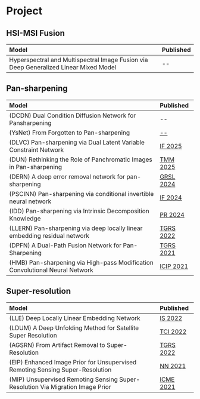 # Project

## HSI-MSI Fusion
|Model |Published |
|:-----|:---------|
|Hyperspectral and Multispectral Image Fusion via Deep Generalized Linear Mixed Model| --|

## Pan-sharpening 
|Model |Published |
|:-----|:---------|
|(DCDN) Dual Condition Diffusion Network for Pansharpening|--|
|(YsNet) From Forgotten to Pan-sharpening| [--](https://github.com/jiaming-wang/Project/tree/main/PS/YsNet)|
|(DLVC) Pan-sharpening via Dual Latent Variable Constraint Network| [IF 2025](https://github.com/jiaming-wang/Project/tree/main/PS/DLVC)|
|(DUN) Rethinking the Role of Panchromatic Images in Pan-sharpening| [TMM 2025](https://github.com/jiaming-wang/Project/tree/main/PS/DUN)|
|(DERN) A deep error removal network for pan-sharpening| [GRSL 2024](https://github.com/jiaming-wang/Project/tree/main/PS/DERN)|
|(PSCINN) Pan-sharpening via conditional invertible neural network| [IF 2024](https://github.com/jiaming-wang/Project/tree/main/PS/PSCINN)|
|(IDD) Pan-sharpening via Intrinsic Decomposition Knowledge| [PR 2024](https://github.com/jiaming-wang/Project/tree/main/PS/IDD)|
|(LLERN) Pan-sharpening via deep locally linear embedding residual network| [TGRS 2022](https://github.com/jiaming-wang/Project/tree/main/PS/LLERN)|
|(DPFN) A Dual-Path Fusion Network for Pan-Sharpening| [TGRS 2021](https://github.com/jiaming-wang/Project/tree/main/PS/DPFN)|
|(HMB) Pan-sharpening via High-pass Modification Convolutional Neural Network| [ICIP 2021](https://github.com/jiaming-wang/Project/tree/main/PS/DPFN)|

## Super-resolution
|Model |Published |
|:-----|:---------|
|(LLE) Deep Locally Linear Embedding Network| [IS 2022](https://github.com/jiaming-wang/Project/tree/main/SR/LLE)|
|(LDUM) A Deep Unfolding Method for Satellite Super Resolution | [TCI 2022](https://github.com/jiaming-wang/Project/tree/main/SR/LDUM)|
|(AGSRN) From Artifact Removal to Super-Resolution| [TGRS 2022](https://github.com/jiaming-wang/Project/tree/main/SR/ARSGN)|
|(EIP) Enhanced Image Prior for Unsupervised Remoting Sensing Super-Resolution | [NN 2021](https://github.com/jiaming-wang/Project/tree/main/SR/EIP)|
|(MIP) Unsupervised Remoting Sensing Super-Resolution Via Migration Image Prior| [ICME 2021](https://github.com/jiaming-wang/Project/tree/main/SR/EIP)|

